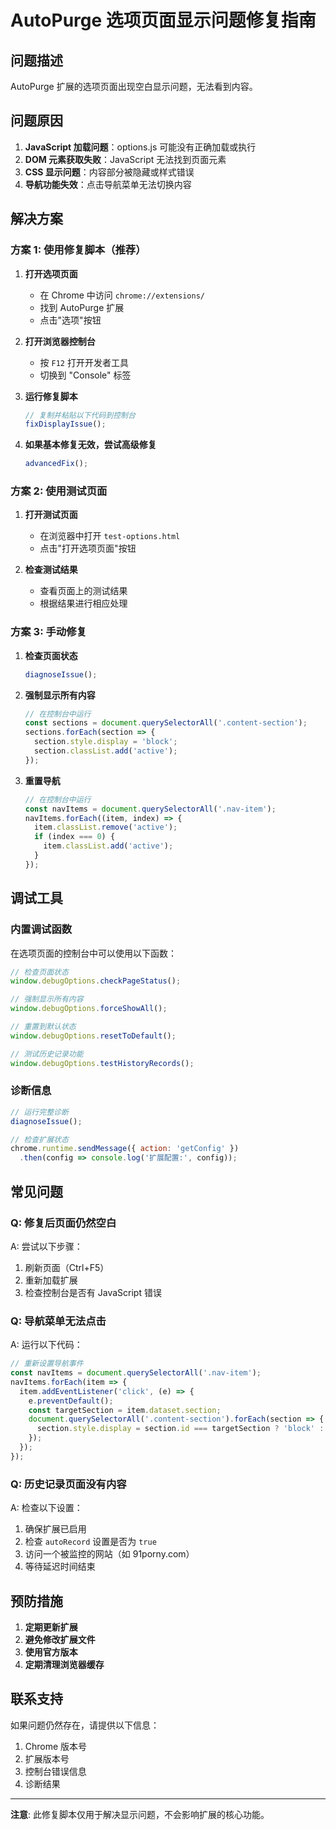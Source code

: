 # AutoPurge 选项页面显示问题修复指南

## 问题描述
AutoPurge 扩展的选项页面出现空白显示问题，无法看到内容。

## 问题原因
1. **JavaScript 加载问题**：options.js 可能没有正确加载或执行
2. **DOM 元素获取失败**：JavaScript 无法找到页面元素
3. **CSS 显示问题**：内容部分被隐藏或样式错误
4. **导航功能失效**：点击导航菜单无法切换内容

## 解决方案

### 方案 1: 使用修复脚本（推荐）

1. **打开选项页面**
   - 在 Chrome 中访问 `chrome://extensions/`
   - 找到 AutoPurge 扩展
   - 点击"选项"按钮

2. **打开浏览器控制台**
   - 按 `F12` 打开开发者工具
   - 切换到 "Console" 标签

3. **运行修复脚本**
   ```javascript
   // 复制并粘贴以下代码到控制台
   fixDisplayIssue();
   ```

4. **如果基本修复无效，尝试高级修复**
   ```javascript
   advancedFix();
   ```

### 方案 2: 使用测试页面

1. **打开测试页面**
   - 在浏览器中打开 `test-options.html`
   - 点击"打开选项页面"按钮

2. **检查测试结果**
   - 查看页面上的测试结果
   - 根据结果进行相应处理

### 方案 3: 手动修复

1. **检查页面状态**
   ```javascript
   diagnoseIssue();
   ```

2. **强制显示所有内容**
   ```javascript
   // 在控制台中运行
   const sections = document.querySelectorAll('.content-section');
   sections.forEach(section => {
     section.style.display = 'block';
     section.classList.add('active');
   });
   ```

3. **重置导航**
   ```javascript
   // 在控制台中运行
   const navItems = document.querySelectorAll('.nav-item');
   navItems.forEach((item, index) => {
     item.classList.remove('active');
     if (index === 0) {
       item.classList.add('active');
     }
   });
   ```

## 调试工具

### 内置调试函数
在选项页面的控制台中可以使用以下函数：

```javascript
// 检查页面状态
window.debugOptions.checkPageStatus();

// 强制显示所有内容
window.debugOptions.forceShowAll();

// 重置到默认状态
window.debugOptions.resetToDefault();

// 测试历史记录功能
window.debugOptions.testHistoryRecords();
```

### 诊断信息
```javascript
// 运行完整诊断
diagnoseIssue();

// 检查扩展状态
chrome.runtime.sendMessage({ action: 'getConfig' })
  .then(config => console.log('扩展配置:', config));
```

## 常见问题

### Q: 修复后页面仍然空白
A: 尝试以下步骤：
1. 刷新页面（Ctrl+F5）
2. 重新加载扩展
3. 检查控制台是否有 JavaScript 错误

### Q: 导航菜单无法点击
A: 运行以下代码：
```javascript
// 重新设置导航事件
const navItems = document.querySelectorAll('.nav-item');
navItems.forEach(item => {
  item.addEventListener('click', (e) => {
    e.preventDefault();
    const targetSection = item.dataset.section;
    document.querySelectorAll('.content-section').forEach(section => {
      section.style.display = section.id === targetSection ? 'block' : 'none';
    });
  });
});
```

### Q: 历史记录页面没有内容
A: 检查以下设置：
1. 确保扩展已启用
2. 检查 `autoRecord` 设置是否为 `true`
3. 访问一个被监控的网站（如 91porny.com）
4. 等待延迟时间结束

## 预防措施

1. **定期更新扩展**
2. **避免修改扩展文件**
3. **使用官方版本**
4. **定期清理浏览器缓存**

## 联系支持

如果问题仍然存在，请提供以下信息：
1. Chrome 版本号
2. 扩展版本号
3. 控制台错误信息
4. 诊断结果

---

**注意**: 此修复脚本仅用于解决显示问题，不会影响扩展的核心功能。
